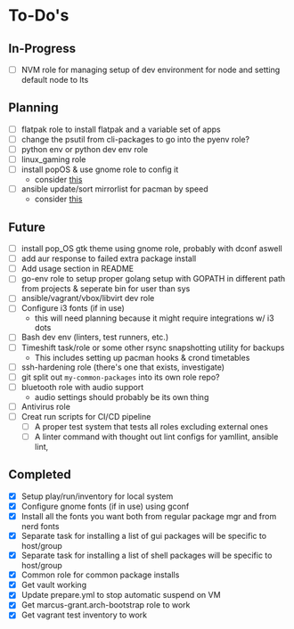 To-Do's
=======

In-Progress
-----------

- [ ] NVM role for managing setup of dev environment for node and setting default node to lts

Planning
--------

- [ ] flatpak role to install flatpak and a variable set of apps
- [ ] change the psutil from cli-packages to go into the pyenv role?
- [ ] python env or python dev env role
- [ ] linux_gaming role
- [ ] install popOS & use gnome role to config it
    - consider [this](https://www.addictivetips.com/ubuntu-linux-tips/install-pop-gtk-theme-on-linux/)
- [ ] ansible update/sort mirrorlist for pacman by speed
    - consider [this](https://wiki.archlinux.org/index.php/Mirrors)

Future
------

- [ ] install pop_OS gtk theme using gnome role, probably with dconf aswell
- [ ] add aur response to failed extra package install
- [ ] Add usage section in README
- [ ] go-env role to setup proper golang setup with GOPATH in different path from projects & seperate bin for user than sys
- [ ] ansible/vagrant/vbox/libvirt dev role
- [ ] Configure i3 fonts (if in use) 
    - this will need planning because it might require integrations w/ i3 dots
- [ ] Bash dev env (linters, test runners, etc.)
- [ ] Timeshift task/role or some other rsync snapshotting utility for backups
    - This includes setting up pacman hooks & crond timetables
- [ ] ssh-hardening role (there's one that exists, investigate)
- [ ] git split out `my-common-packages` into its own role repo?
- [ ] bluetooth role with audio support
    - audio settings should probably be its own thing
- [ ] Antivirus role
- [ ] Creat run scripts for CI/CD pipeline
    - [ ] A proper test system that tests all roles excluding external ones
    - [ ] A linter command with thought out lint configs for yamllint, ansible lint, 

Completed
---------

- [x] Setup play/run/inventory for local system
- [x] Configure gnome fonts (if in use) using gconf
- [x] Install all the fonts you want both from regular package mgr and from nerd fonts
- [x] Separate task for installing a list of gui packages will be specific to host/group
- [x] Separate task for installing a list of shell packages will be specific to host/group
- [x] Common role for common package installs
- [x] Get vault working
- [x] Update prepare.yml to stop automatic suspend on VM
- [x] Get marcus-grant.arch-bootstrap role to work
- [x] Get vagrant test inventory to work